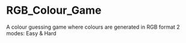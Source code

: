 # RGB_Colour_Game
A colour guessing game where colours are generated in RGB format
2 modes: Easy & Hard
